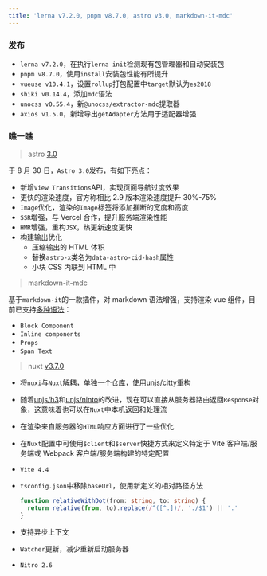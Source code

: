 ```yaml
---
title: 'lerna v7.2.0, pnpm v8.7.0, astro v3.0, markdown-it-mdc'
---
```


### 发布

- `lerna v7.2.0`，在执行`lerna init`检测现有包管理器和自动安装包
- `pnpm v8.7.0`，使用`install`安装包性能有所提升
- `vueuse v10.4.1`，设置`rollup`打包配置中`target`默认为`es2018`
- `shiki v0.14.4`，添加`mdc`语法
- `unocss v0.55.4`，新`@unocss/extractor-mdc`提取器
- `axios v1.5.0`，新增导出`getAdapter`方法用于适配器增强

### 瞧一瞧

> astro [3.0](https://astro.build/blog/astro-3/)

于 8 月 30 日，`Astro 3.0`发布，有如下亮点：

- 新增`View Transitions`API，实现页面导航过度效果
- 更快的渲染速度，官方称相比 2.9 版本渲染速度提升 30%-75%
- `Image`优化，渲染的`Image`标签将添加推断的宽度和高度
- `SSR`增强，与 Vercel 合作，提升服务端渲染性能
- `HMR`增强，重构`JSX`，热更新速度更快
- 构建输出优化
  - 压缩输出的 HTML 体积
  - 替换`astro-x`类名为`data-astro-cid-hash`属性
  - 小块 CSS 内联到 HTML 中

> markdown-it-mdc

基于`markdown-it`的一款插件，对 markdown 语法增强，支持渲染 vue 组件，目前已支持[多种语法](https://content.nuxtjs.org/guide/writing/mdc)：

- `Block Component`
- `Inline components`
- `Props`
- `Span Text`

> nuxt [v3.7.0](https://github.com/nuxt/nuxt/releases/tag/v3.7.0)

- 将`nuxi`与`Nuxt`解耦，单独一个[仓库](https://github.com/nuxt/cli)，使用[unjs/citty](https://github.com/unjs/citty)重构

- 随着[unjs/h3](https://github.com/unjs/h3)和[unjs/ninto](https://github.com/unjs/nitro)的改进，现在可以直接从服务器路由返回`Response`对象，这意味着也可以在`Nuxt`中本机返回和处理流

- 在渲染来自服务器的`HTML`响应方面进行了一些优化

- 在`Nuxt`配置中可使用`$client`和`$server`快捷方式来定义特定于 Vite 客户端/服务端或 Webpack 客户端/服务端构建的特定配置

- `Vite 4.4`

- `tsconfig.json`中移除`baseUrl`，使用新定义的相对路径方法

  ```ts
  function relativeWithDot(from: string, to: string) {
    return relative(from, to).replace(/^([^.])/, './$1') || '.'
  }
  ```

- 支持异步上下文

- `Watcher`更新，减少重新启动服务器

- `Nitro 2.6`

